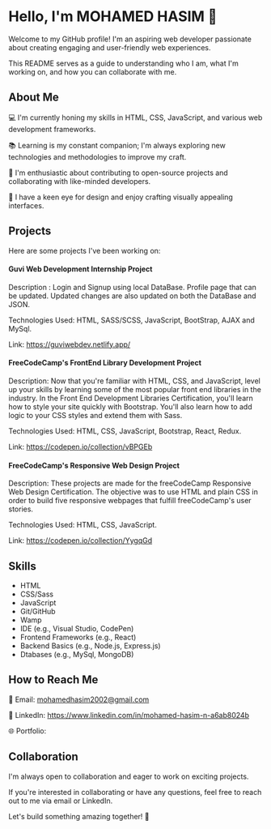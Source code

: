 # Hello, I'm MOHAMED HASIM 👋


Welcome to my GitHub profile! I'm an aspiring web developer passionate about creating engaging and user-friendly web experiences. 

This README serves as a guide to understanding who I am, what I'm working on, and how you can collaborate with me.


## About Me

💻 I'm currently honing my skills in HTML, CSS, JavaScript, and various web development frameworks.

📚 Learning is my constant companion; I'm always exploring new technologies and methodologies to improve my craft.

🌱 I'm enthusiastic about contributing to open-source projects and collaborating with like-minded developers.

🎨 I have a keen eye for design and enjoy crafting visually appealing interfaces.


## Projects

Here are some projects I've been working on:

#### Guvi Web Development Internship Project

Description : Login and Signup using local DataBase. Profile page that can be updated. Updated changes are also updated on both the DataBase and JSON.

Technologies Used: HTML, SASS/SCSS, JavaScript, BootStrap, AJAX and MySql.

Link: https://guviwebdev.netlify.app/



#### FreeCodeCamp's FrontEnd Library Development Project

Description: Now that you're familiar with HTML, CSS, and JavaScript, level up your skills by learning some of the most popular front end libraries in the industry.
In the Front End Development Libraries Certification, you'll learn how to style your site quickly with Bootstrap. You'll also learn how to add logic to your CSS styles and extend them with Sass.

Technologies Used: HTML, CSS, JavaScript, Bootstrap, React, Redux.

Link: https://codepen.io/collection/vBPGEb



#### FreeCodeCamp's Responsive Web Design Project

Description: These projects are made for the freeCodeCamp Responsive Web Design Certification. The objective was to use HTML and plain CSS in order to build five responsive webpages that fulfill freeCodeCamp's user stories.

Technologies Used: HTML, CSS, JavaScript.

Link: https://codepen.io/collection/YygqGd


## Skills

* HTML
* CSS/Sass
* JavaScript
* Git/GitHub
* Wamp
* IDE (e.g., Visual Studio, CodePen)
* Frontend Frameworks (e.g., React)
* Backend Basics (e.g., Node.js, Express.js)
* Dtabases (e.g., MySql, MongoDB)


## How to Reach Me

📧 Email: mohamedhasim2002@gmail.com 

🔗 LinkedIn: https://www.linkedin.com/in/mohamed-hasim-n-a6ab8024b 

🌐 Portfolio: 


## Collaboration

I'm always open to collaboration and eager to work on exciting projects. 

If you're interested in collaborating or have any questions, feel free to reach out to me via email or LinkedIn.

Let's build something amazing together! 🚀






